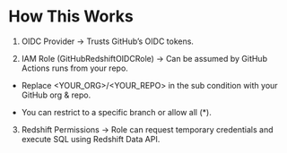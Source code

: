 #  How This Works
1. OIDC Provider → Trusts GitHub’s OIDC tokens.

2. IAM Role (GitHubRedshiftOIDCRole) → Can be assumed by GitHub Actions runs from your repo.

  - Replace <YOUR_ORG>/<YOUR_REPO> in the sub condition with your GitHub org & repo.

   - You can restrict to a specific branch or allow all (*).

3. Redshift Permissions → Role can request temporary credentials and execute SQL using Redshift Data API.
